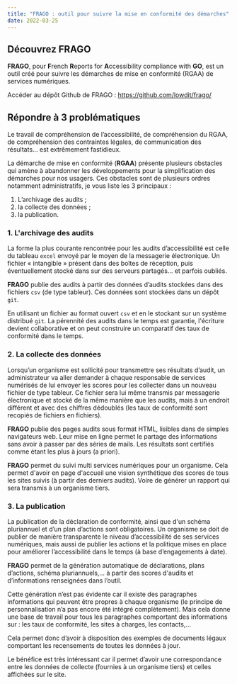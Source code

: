 ```yaml
---
title: "FRAGO : outil pour suivre la mise en conformité des démarches"
date: 2022-03-25
---
```


## Découvrez FRAGO

**FRAGO**, pour **F**rench **R**eports for **A**ccessibility compliance with **GO**, est un outil créé pour suivre les démarches de mise en conformité (RGAA) de services numériques.

Accéder au dépôt Github de FRAGO : <https://github.com/lowdit/frago/>

## Répondre à 3 problématiques

Le travail de compréhension de l’accessibilité, de compréhension du RGAA, de compréhension des contraintes légales, de communication des résultats… est extrêmement fastidieux.

La démarche de mise en conformité (**RGAA**) présente plusieurs obstacles qui amène à abandonner les développements pour la simplification des démarches pour nos usagers. Ces obstacles sont de plusieurs ordres notamment administratifs, je vous liste les 3 principaux :

1. L’archivage des audits ;
2. la collecte des données ;
3. la publication.

### 1. L'archivage des audits

La forme la plus courante rencontrée pour les audits d’accessibilité est celle du tableau `excel` envoyé par le moyen de la messagerie électronique. Un fichier « intangible » présent dans des boîtes de réception, puis éventuellement stocké dans sur des serveurs partagés… et parfois oubliés.

**FRAGO** publie des audits à partir des données d’audits stockées dans des fichiers `csv` (de type tableur). Ces données sont stockées dans un dépôt `git`.

En utilisant un fichier au format ouvert `csv` et en le stockant sur un système distribué `git`. La pérennité des audits dans le temps est garantie, l'écriture devient collaborative et on peut construire un comparatif des taux de conformité dans le temps.

### 2. La collecte des données

Lorsqu’un organisme est sollicité pour transmettre ses résultats d’audit, un administrateur va aller demander à chaque responsable de services numérisés de lui envoyer les scores pour les collecter dans un nouveau fichier de type tableur. Ce fichier sera lui même transmis par messagerie électronique et stocké de la même manière que les audits, mais à un endroit différent et avec des chiffres dédoublés (les taux de conformité sont recopiés de fichiers en fichiers).

**FRAGO** publie des pages audits sous format HTML, lisibles dans de simples navigateurs web. Leur mise en ligne permet le partage des informations sans avoir à passer par des séries de mails. Les résultats sont certifiés comme étant les plus à jours (a priori).

**FRAGO** permet du suivi multi services numériques pour un organisme. Cela permet d'avoir en page d'accueil une vision synthétique des scores de tous les sites suivis (à partir des derniers audits). Voire de générer un rapport qui sera transmis à un organisme tiers.

### 3. La publication

La publication de la déclaration de conformité, ainsi que d'un schéma pluriannuel et d’un plan d’actions sont obligatoires. Un organisme se doit de publier de manière transparente le niveau d’accessibilité de ses services numériques, mais aussi de publier les actions et la politique mises en place pour améliorer l’accessibilité dans le temps (à base d’engagements à date).

**FRAGO** permet de la génération automatique de déclarations, plans d’actions, schéma pluriannuels,… à partir des scores d'audits et d’informations renseignées dans l’outil.

Cette génération n’est pas évidente car il existe des paragraphes informations qui peuvent être propres à chaque organisme (le principe de personnalisation n’a pas encore été intégré complètement). Mais cela donne une base de travail pour tous les paragraphes comportant des informations sur : les taux de conformité, les sites à charges, les contacts,…

Cela permet donc d’avoir à disposition des exemples de documents légaux comportant les recensements de toutes les données à jour.

Le bénéfice est très intéressant car il permet d’avoir une correspondance entre les données de collecte (fournies à un organisme tiers) et celles affichées sur le site.
